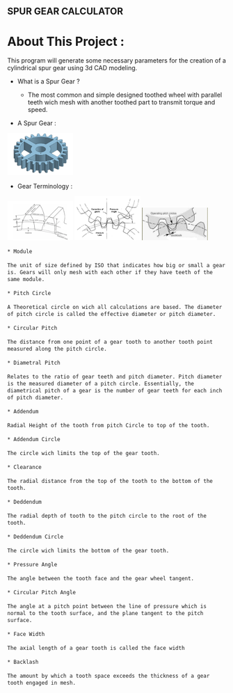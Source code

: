 ## SPUR GEAR CALCULATOR


# About This Project :

This program will generate some necessary parameters for the creation of a cylindrical spur gear using
3d CAD modeling.

- What is a Spur Gear ?

    * The most common and simple designed toothed wheel with parallel teeth wich mesh with another toothed part to transmit torque and speed.

-  A Spur Gear :

<img src="images/spur_gear.png" width=30% height=30%>


- Gear Terminology :

<img src="images/gear_terminology.png" width=30% height=30%>

<img src="images/gear_terminology_2.png" width=30% height=30%>

<img src="images/gear_terminology_3.png" width=30% height=30%>


    * Module

    The unit of size defined by ISO that indicates how big or small a gear is. Gears will only mesh with each other if they have teeth of the same module.

    * Pitch Circle 

    A Theoretical circle on wich all calculations are based. The diameter of pitch circle is called the effective diameter or pitch diameter.

    * Circular Pitch

    The distance from one point of a gear tooth to another tooth point measured along the pitch circle.

    * Diametral Pitch

    Relates to the ratio of gear teeth and pitch diameter. Pitch diameter is the measured diameter of a pitch circle. Essentially, the diametrical pitch of a gear is the number of gear teeth for each inch of pitch diameter.

    * Addendum

    Radial Height of the tooth from pitch Circle to top of the tooth.

    * Addendum Circle

    The circle wich limits the top of the gear tooth.

    * Clearance

    The radial distance from the top of the tooth to the bottom of the tooth.

    * Deddendum

    The radial depth of tooth to the pitch circle to the root of the tooth.

    * Deddendum Circle

    The circle wich limits the bottom of the gear tooth.

    * Pressure Angle

    The angle between the tooth face and the gear wheel tangent.

    * Circular Pitch Angle

    The angle at a pitch point between the line of pressure which is normal to the tooth surface, and the plane tangent to the pitch surface.

    * Face Width

    The axial length of a gear tooth is called the face width

    * Backlash

    The amount by which a tooth space exceeds the thickness of a gear tooth engaged in mesh.